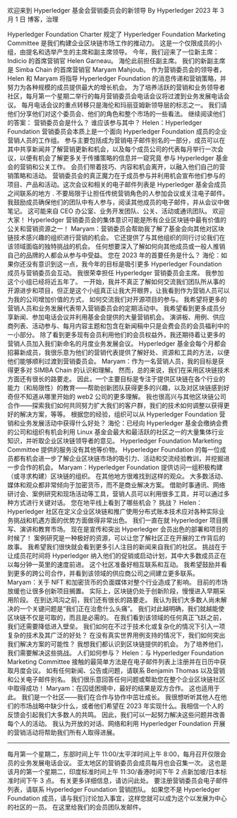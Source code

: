 欢迎来到 Hyperledger 基金会营销委员会的新领导
By Hyperledger 2023 年 3 月 1 日 博客，治理
 
Hyperledger Foundation Charter 规定了 Hyperledger Foundation Marketing Committee 是我们构建企业区块链市场工作的推动力。 这是一个仅限成员的小组，由提名和选举产生的主席和副主席领导。
今年，我们迎来了一位新主席：Indicio 的首席营销官 Helen Garneau。 海伦此前担任副主席。 我们的新副主席是 Simba Chain 的首席营销官 Maryam Mahjoub。 作为营销委员会的领导者，Helen 和 Maryam 将指导 Hyperledger Foundation 的消息传递和营销策略，并努力为各种规模的成员提供最大的增长机会。 为了培养活跃的营销和业务领导者社区，每月第一个星期二举行的每月营销委员会电话会议将过渡到业务发展电话会议。
每月电话会议的重点转移只是海伦和玛丽亚姆新领导层的标志之一。 我们请他们分享他们对这个委员会、他们的角色和整个市场的一些看法。 继续阅读他们的答案：
营销委员会是什么？ 谁应该参与其中？
Helen：Hyperledger Foundation 营销委员会本质上是一个面向 Hyperledger Foundation 成员的企业营销人员的工作组。 参与主要包括成为营销电子邮件别名的一部分，成员可以在其中共享新闻并了解营销更新和机会，以及每个成员公司的代表每月举行一次会议，以便有机会了解更多关于传播策略的信息并一窥究竟 参与 Hyperledger 基金会的营销和公关工作。 会员们带着技巧、内容和机会离开，以融入他们自己的营销策略和活动。
营销委员会的真正魔力在于成员参与并利用机会宣布他们参与的项目、产品和活动。这次会议和相关的电子邮件列表是 Hyperledger 基金会成员之间联系的地方 . 不要局限于让担任传统营销角色的人参加会议或关注电子邮件。 我鼓励成员确保他们的团队中有人参与，阅读其他成员的电子邮件，并从会议中做笔记。 这可能来自 CEO 办公室、业务开发团队、公关、活动或通讯团队。 欢迎大家！
Hyperledger 营销委员会的集体意识可能是所有企业区块链中最有价值的公关和营销资源之一！
Maryam：营销委员会帮助我了解了基金会向其他对区块链技术感兴趣的组织进行营销的机会。 它还提供了与其他组织的同行讨论我们在该领域面临的独特挑战的机会。 任何想要深入了解如何向其他成员或一般人推销自己的品牌的人都会从参与中受益。
您在 2023 年的首要任务是什么？
海伦：如果你还没有意识到这一点，我今年的目标是吸引更多 Hyperledger Foundation 成员与营销委员会互动。 我很荣幸担任 Hyperledger 营销委员会主席。 我参加这个小组已经将近五年了。 一开始，我并不真正了解如何交流我们团队所从事的开源进步和项目，但正是这个小组真正让我大开眼界，让我看到作为营销人员可以为我的公司增加价值的方式， 如何交流我们对开源项目的参与。 我希望将更多的营销人员和业务发展代表带入营销委员会的定期活动中。
我希望看到更多成员分享新闻、参加电话会议并利用基金会提供的大量营销机会。 演讲板、用例、供应商列表、活动参与、每月内容主题和包含在新闻稿中只是会费会员的会员福利中的一小部分。
除了看到更多现有会员利用他们的会员权益外，我还期待着让更多的营销人员加入我们新命名的月度业务发展会议。 Hyperledger 基金会每个月都会招募新成员，我很乐意为他们的营销代表提供了解好处、资源和工具的方法，以便他们能够顺利过渡到营销委员会。
Maryam：作为一名营销人员，我的目标是获得更多对 SIMBA Chain 的认识和理解。 然而，总的来说，我们在采用区块链技术方面还有很长的路要走。 因此，一个主要目标是专注于提供区块链在各个行业的能力（和局限性）的教育——帮助创新团队获得更多的兴趣，以及对区块链感到好奇但不知道从哪里开始的 web2 公司的更多理解。 我也很高兴与其他区块链公司合作——探索我们如何共同努力扩大我们的客户群，我们的技术如何调整以获得更好的解决方案，等等。
根据您的经验，组织可以从 Hyperledger Foundation 营销和业务发展活动中获得什么好处？
海伦：已经向 Hyperledger 基金会缴纳会费的公司和组织有机会利用 Linux 基金会最大和最活跃的社区之一的大量集体行业知识，并听取企业区块链领导者的意见。 Hyperledger Foundation Marketing Committee 提供的服务没有其他等价物。 Hyperledger Foundation 的每一位成员都有机会进一步了解企业区块链市场的吸引力、活动和交流经验教训，并挖掘进一步合作的机会。
Maryam：Hyperledger Foundation 提供访问一组积极构建（或寻求构建）区块链的组织。 在其他地方很难找到这样的观众。 大多数活动、媒体和观众都非常倾向于加密货币，而不是商业解决方案。 借助时事通讯、网络研讨会、案例研究和现场活动等工具，营销人员可以利用很多工具，并可以通过多种方式进行关键对话。
您在地平线上看到了哪些机会？ 挑战？
Helen：Hyperledger 社区在定义企业区块链和推广使用分布式账本技术应对各种实际业务挑战和机遇方面的优势方面做得非常出色。 我们一直在就 Hyperledger 项目撰写、演讲和教育市场。 现在是宣传和突出 Hyperledger 会员出色的部署和项目的时候了！ 案例研究是一种极好的资源，可以让您了解社区正在开展的工作背后的故事。 我希望我们很快就会看到更多引人注目的新闻来自我们的社区。
挑战在于让成员花时间将 Hyperledger 纳入他们的促销或启动计划，其中大多数成员正在以每分钟一英里的速度前进。 这个社区准备好相互联系和互动。 我希望鼓励并看到更多的跨公司合作，并看到该领域的供应商公司之间建立更多联系。
Maryam：关于 NFT 和加密货币的负面媒体对整个行业造成了影响。 目前的市场放缓也让很多创新项目搁置。 实际上，区块链仍处于创新阶段，慢慢进入早期采用阶段。 在到达鸿沟之前，我们还有很长的路要走。 我认为我们大多数人尚未解决的一个关键问题是“我们正在治愈什么头痛”。 我们对此越明确，我们就越能使区块链不仅是可取的，而且是必需的。
在我们看到该领域的任何真正飞跃之前，我们还需要降低进入壁垒。 我们如何在不过于技术化或复杂化的情况下引入一项复杂的技术及其广泛的好处？ 在没有真实世界用例支持的情况下，我们如何突出我们解决方案的可能性？
我想我们都认识到区块链提供的机会。 为了培养他们，我们需要解决这些挑战。
人们如何参与？
Helen：与 Hyperledger Foundation Marketing Committee 接触的最简单方法是在电子邮件列表上注册并在日历中获取月度会议。 如有任何新闻、公告或问题，请联系 Benjamin Thomas 以及营销和公关电子邮件别名。 我们很乐意回答任何问题或帮助您在整个企业区块链社区中取得成功！
Maryam：在囚徒困境中，最好的结果是双方合作。 这也适用于此。 我们是一个社区——我们在合作与协作中茁壮成长。 我很想听听其他人在他们的市场战略中缺少什么，或者他们希望在 2023 年实现什么。我相信一个人的反馈会引起我们大多数人的共鸣。 因此，我们可以一起努力解决这些问题并改善每个人的活动。 我认为开放的对话、网络和利用 Hyperledger Foundation 开展的营销活动将帮助我们所有人取得进展。
___
每月第一个星期二，东部时间上午 11:00/太平洋时间上午 8:00，每月召开仅限会员的业务发展电话会议。 亚太地区的营销委员会成员每月也会召集一次。 这也是该月的第一个星期二，印度标准时间上午 11:30/香港时间下午 2 点新加坡/日本标准时间下午 3 点。 有关更多详细信息，请访问此处。
要注册营销委员会电子邮件列表，请联系 Hyperledger Foundation 营销团队。 如果您不是 Hyperledger Foundation 成员，请与我们讨论加入事宜，这样您就可以成为这个以发展为中心的社区的一员。 在这里给我们的会员团队发邮件。
